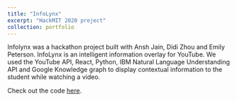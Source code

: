 ```yaml
---
title: "InfoLynx"
excerpt: "HackMIT 2020 project"
collection: portfolio
---
```


Infolynx was a hackathon project built with Ansh Jain, Didi Zhou and Emily Peterson. InfoLynx is an intelligent information overlay for YouTube. We used the YouTube API, React, Python, IBM Natural Language Understanding API and Google Knowledge graph to display contextual information to the student while watching a video.

Check out the code [here](https://github.com/kdesai2018/infolynx).